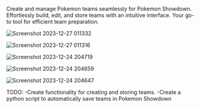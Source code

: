 Create and manage Pokemon teams seamlessly for Pokemon Showdown. Effortlessly build, edit, and store teams with an intuitive interface. Your go-to tool for efficient team preparation.

![Screenshot 2023-12-27 011332](https://github.com/GreatTusk/Pokemon-Generator/assets/131561675/30699624-541c-41e0-b25d-60a8ea5cd3a8)

![Screenshot 2023-12-27 011316](https://github.com/GreatTusk/Pokemon-Generator/assets/131561675/339bfb87-22d9-4adb-b275-586717ce6978)

![Screenshot 2023-12-24 204719](https://github.com/GreatTusk/Pokemon-Generator/assets/131561675/7525719f-5233-4479-93f4-bf40267a9392)

![Screenshot 2023-12-24 204659](https://github.com/GreatTusk/Pokemon-Generator/assets/131561675/46f553d6-54ca-4ba2-9668-38a451ffc69c)

![Screenshot 2023-12-24 204647](https://github.com/GreatTusk/Pokemon-Generator/assets/131561675/2837876a-8175-49c9-9085-14b677eeb99b)

TODO:
-Create functionality for creating and storing teams.
-Create a python script to automatically save teams in Pokemon Showdown

